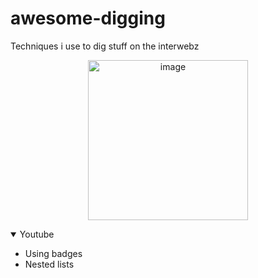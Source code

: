 # awesome-digging
Techniques i use to dig stuff on the interwebz
<p align="center">
  <img src="https://pbs.twimg.com/media/FV4NHaHWIAIBWYy?format=jpg&name=small" width="256" title="image">
</p>
<details open>
    <summary>Youtube</summary>
    <ul>
        <li>Using badges</li>
        <li>Nested lists</li>
    </ul>
</details>
